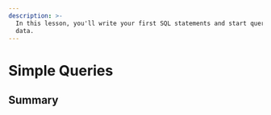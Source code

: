 ```yaml
---
description: >-
  In this lesson, you'll write your first SQL statements and start querying some
  data.
---
```


# Simple Queries

## Summary

